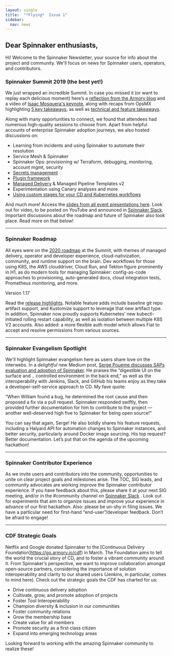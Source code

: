 ```yaml
---
layout: single
title:  "*Flying*  Issue 1"
sidebar:
  nav: news
---
```



## Dear Spinnaker enthusiasts,

Hi! Welcome to the Spinnaker Newsletter, your source for info about the project and community. We'll focus on news for Spinnaker users, operators, and contributors.

### Spinnaker Summit 2019 (the best yet!)

We just wrapped an incredible Summit. In case you missed it (or want to replay each delicious moment) here’s a [reflection from the Armory blog](http://go.armory.io/keynote) and a video of [Isaac Mosquera's keynote](https://www.youtube.com/watch?v=BBdFOZASQ_4), along with recaps from OpsMX highlighting [5 key takeaways](https://blog.opsmx.com/spinnaker-summit-2019-recap/),  as well as [technical and feature takeaways](https://blog.opsmx.com/spinnaker-summit-2019-some-key-technical-takeaways/).

Along with many opportunities to connect, we found that attendees had numerous high-quality sessions to choose from. Apart from helpful accounts of enterprise Spinnaker adoption journeys, we also hosted discussions on:
* Learning from incidents and using Spinnaker to automate their resolution
* Service Mesh & Spinnaker
* Spinnaker Ops: provisioning w/ Terraform, debugging, monitoring, account mgmt, security
* [Secrets management](https://blog.armory.io/spinnaker-secrets-management-secrets-are-no-fun-when-you-share-with-everyone/)
* [Plugin framework](https://www.spinnakersummit.com/blog/how-armory-is-extending-spinnaker-for-the-enterprise)
* [Managed Delivery](https://blog.spinnaker.io/managed-delivery-evolving-continuous-delivery-at-netflix-eb74877fb33c) & Managed Pipeline Templates v2
* Experimentation using Canary analyses and more
* [Using custom stages for your CD and Kubernetes workflows](https://blog.spinnaker.io/running-jobs-stories-from-the-field-pt-1-4330e1e6ebb)

And much more! Access the [slides from all event presentations here](https://go.armory.io/spinsumslides). Look out for video, to be posted on YouTube and announced in [Spinnaker Slack](https://join.spinnaker.io/). Important discussions about the roadmap and future of Spinnaker also took place. Read more on that below!

---
### Spinnaker Roadmap

All eyes were on the [2020 roadmap](https://go.armory.io/spinmap) at the Summit, with themes of managed delivery, operator and developer experience, cloud-nativization, community, and runtime support on the brain. Dev workflows for those using K8S, the AWS clouddriver, Cloud Run, and Tekton figure prominently in H1, as do modern tools for managing Spinnaker: config-as-code approaches to provisioning, auto-generated docs, cloud integration tests, Prometheus monitoring, and more.

Version 1.17

Read the [release highlights](https://www.spinnaker.io/community/releases/versions/1-17-0-changelog). Notable feature adds include baseline git repo artifact support, and Kustomize support to leverage that new artifact type. In addition, Spinnaker now proudly supports Kubernetes’ new kubectl-initiated rolling restart capability, as well as isolation between multiple K8S V2 accounts. Also added: a more flexible auth model which allows Fiat to accept and resolve permissions from various sources.

---

### Spinnaker Evangelism Spotlight

We'll highlight Spinnaker evangelism here as users share love on the interwebs. In a *delightful* new Medium post, [Serge Poueme discusses SAPs evaluation and adoption of Spinnaker](https://blog.spinnaker.io/pipeline-redemption-how-spinnaker-is-shaping-delivery-excellence-at-sap-3b3c931b4f63). He praises the “digestible UI on the surface and .. controlled environment in the back end,” as well as the interoperability with Jenkins, Slack, and GitHub his teams enjoy as they take a developer-self-service approach to CD. My fave quote:

“When William found a bug, he determined the root cause and then proposed a fix via a pull request. Spinnaker responded swiftly, then provided further documentation for him to contribute to the project — another well-deserved high five to Spinnaker for being open source!”

You can say that again, Serge! He also boldly shares his feature requests, including a Halyard API for automation changes to Spinnaker instances, and better security, particularly around Docker image sourcing. His top request? Better documentation. Let’s put that on the agenda of the upcoming hackathon!

---
### Spinnaker Contributor Experience

As we invite users and contributors into the community, opportunities to unite on clear project goals and milestones arise. The TOC, SIG leads, and community advocates are working improve the Spinnaker contributor experience. If you have feedback about this, please share it at your next SIG meeting, and/or in the #community channel on [Spinnaker Slack](https://join.spinnaker.io/)
. Look out for experiments that aim to organize issues and improve your experience in advance of our first hackathon. Also: please be un-shy in filing issues. We have a particular need for first-hand “end-user”/developer feedback. Don’t be afraid to engage!

---
### CDF Strategic Goals

Netflix and Google donated Spinnaker to the [Continuous Delivery Foundation]https://go.armory.io/cdf) in March. The Foundation aims to tell the world the crucial story of CD, and to foster a vibrant community around it. From Spinnaker’s perspective, we want to improve collaboration amongst open-source partners, considering the importance of solution interoperability and clarity to our shared users (Jenkins, in particular, comes to mind here). Check out the strategic goals the CDF has charted for us:
* Drive continuous delivery adoption
* Cultivate, grow, and promote adoption of projects
* Foster Tool Interoperability
* Champion diversity & inclusion in our communities
* Foster community relations
* Grow the membership base
* Create value for all members
* Promote security as a first class citizen
* Expand into emerging technology areas

Looking forward to working with the amazing Spinnaker community to realize these!
